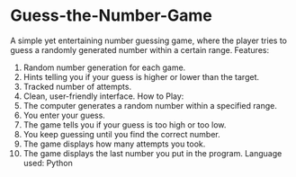 # Guess-the-Number-Game
A simple yet entertaining number guessing game, where the player tries to guess a randomly generated number within a certain range.
Features:
1. Random number generation for each game.
2. Hints telling you if your guess is higher or lower than the target.
3. Tracked number of attempts.
4. Clean, user-friendly interface.
How to Play:
1. The computer generates a random number within a specified range.
2. You enter your guess.
3. The game tells you if your guess is too high or too low.
4. You keep guessing until you find the correct number.
5. The game displays how many attempts you took.
6. The game displays the last number you put in the program.
Language used:
Python
